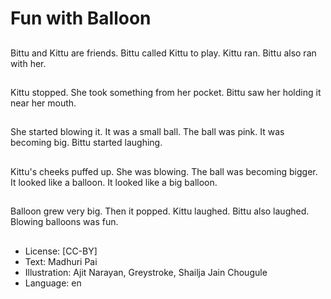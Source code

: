 # Fun with Balloon

##
Bittu and Kittu are friends. Bittu called Kittu to play. Kittu ran. Bittu also ran with her.

##
Kittu stopped. She took something from her pocket. Bittu saw her holding it near her mouth.

##
She started blowing it. It was a small ball. The ball was pink. It was becoming big. Bittu started laughing.

##
Kittu's cheeks puffed up. She was blowing. The ball was becoming bigger. It looked like a balloon. It looked like a big balloon.

##
Balloon grew very big. Then it popped. Kittu laughed. Bittu also laughed. Blowing balloons was fun.

##
* License: [CC-BY]
* Text: Madhuri Pai
* Illustration: Ajit Narayan, Greystroke, Shailja Jain Chougule
* Language: en
